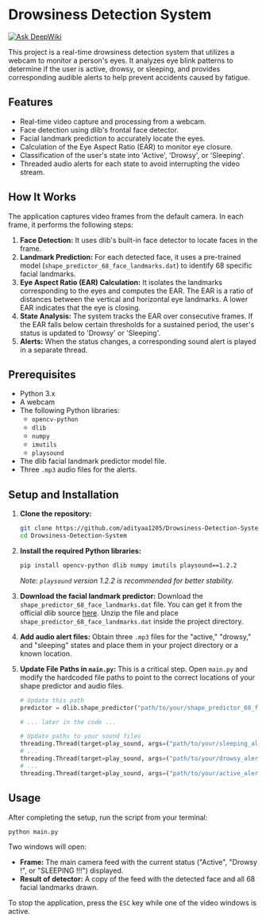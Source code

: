 # Drowsiness Detection System
[![Ask DeepWiki](https://devin.ai/assets/askdeepwiki.png)](https://deepwiki.com/adityaa1205/Drowsiness-Detection-System.git)

This project is a real-time drowsiness detection system that utilizes a webcam to monitor a person's eyes. It analyzes eye blink patterns to determine if the user is active, drowsy, or sleeping, and provides corresponding audible alerts to help prevent accidents caused by fatigue.

## Features
- Real-time video capture and processing from a webcam.
- Face detection using dlib's frontal face detector.
- Facial landmark prediction to accurately locate the eyes.
- Calculation of the Eye Aspect Ratio (EAR) to monitor eye closure.
- Classification of the user's state into 'Active', 'Drowsy', or 'Sleeping'.
- Threaded audio alerts for each state to avoid interrupting the video stream.

## How It Works
The application captures video frames from the default camera. In each frame, it performs the following steps:
1.  **Face Detection:** It uses dlib's built-in face detector to locate faces in the frame.
2.  **Landmark Prediction:** For each detected face, it uses a pre-trained model (`shape_predictor_68_face_landmarks.dat`) to identify 68 specific facial landmarks.
3.  **Eye Aspect Ratio (EAR) Calculation:** It isolates the landmarks corresponding to the eyes and computes the EAR. The EAR is a ratio of distances between the vertical and horizontal eye landmarks. A lower EAR indicates that the eye is closing.
4.  **State Analysis:** The system tracks the EAR over consecutive frames. If the EAR falls below certain thresholds for a sustained period, the user's status is updated to 'Drowsy' or 'Sleeping'.
5.  **Alerts:** When the status changes, a corresponding sound alert is played in a separate thread.

## Prerequisites
- Python 3.x
- A webcam
- The following Python libraries:
  - `opencv-python`
  - `dlib`
  - `numpy`
  - `imutils`
  - `playsound`
- The dlib facial landmark predictor model file.
- Three `.mp3` audio files for the alerts.

## Setup and Installation

1.  **Clone the repository:**
    ```bash
    git clone https://github.com/adityaa1205/Drowsiness-Detection-System.git
    cd Drowsiness-Detection-System
    ```

2.  **Install the required Python libraries:**
    ```bash
    pip install opencv-python dlib numpy imutils playsound==1.2.2
    ```
    *Note: `playsound` version 1.2.2 is recommended for better stability.*

3.  **Download the facial landmark predictor:**
    Download the `shape_predictor_68_face_landmarks.dat` file. You can get it from the official dlib source [here](http://dlib.net/files/shape_predictor_68_face_landmarks.dat.bz2). Unzip the file and place `shape_predictor_68_face_landmarks.dat` inside the project directory.

4.  **Add audio alert files:**
    Obtain three `.mp3` files for the "active," "drowsy," and "sleeping" states and place them in your project directory or a known location.

5.  **Update File Paths in `main.py`:**
    This is a critical step. Open `main.py` and modify the hardcoded file paths to point to the correct locations of your shape predictor and audio files.

    ```python
    # Update this path
    predictor = dlib.shape_predictor("path/to/your/shape_predictor_68_face_landmarks.dat")

    # ... later in the code ...

    # Update paths to your sound files
    threading.Thread(target=play_sound, args=("path/to/your/sleeping_alert.mp3",)).start()
    # ...
    threading.Thread(target=play_sound, args=("path/to/your/drowsy_alert.mp3",)).start()
    # ...
    threading.Thread(target=play_sound, args=("path/to/your/active_alert.mp3",)).start()
    ```

## Usage

After completing the setup, run the script from your terminal:
```bash
python main.py
```
Two windows will open:
-   **Frame:** The main camera feed with the current status ("Active", "Drowsy !", or "SLEEPING !!!") displayed.
-   **Result of detector:** A copy of the feed with the detected face and all 68 facial landmarks drawn.

To stop the application, press the `ESC` key while one of the video windows is active.
